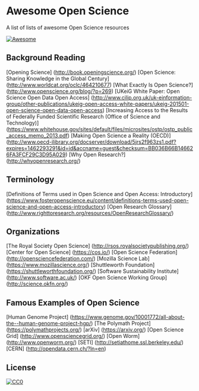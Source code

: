 # Awesome Open Science
A list of lists of awesome Open Science resources

[![Awesome](https://cdn.rawgit.com/sindresorhus/awesome/d7305f38d29fed78fa85652e3a63e154dd8e8829/media/badge.svg)](https://github.com/sindresorhus/awesome)

## Background Reading
[Opening Science] (http://book.openingscience.org/)
[Open Science: Sharing Knowledge in the Global Century] (http://www.worldcat.org/oclc/464210677)
[What Exactly Is Open Science?] (http://www.openscience.org/blog/?p=269)
[UKeiG White Paper: Open Science Open Data Open Access] (http://www.cilip.org.uk/uk-einformation-group/other-publications/ukeig-open-access-white-papers/ukeig-201501-open-science-open-data-open-access)
[Increasing Access to the Results of Federally Funded Scientific Research (Office of Science and Technology)]
(https://www.whitehouse.gov/sites/default/files/microsites/ostp/ostp_public_access_memo_2013.pdf)
[Making Open Science a Reality (OECD)] (http://www.oecd-ilibrary.org/docserver/download/5jrs2f963zs1.pdf?expires=1462293291&id=id&accname=guest&checksum=BB036B66B146626FA3FCF29C3D95A029)
[Why Open Research?] (http://whyopenresearch.org/)

## Terminology
[Definitions of Terms used in Open Science and Open Access: Introductory] (https://www.fosteropenscience.eu/content/definitions-terms-used-open-science-and-open-access-introductory)
[Open Research Glossary] (http://www.righttoresearch.org/resources/OpenResearchGlossary/)

## Organizations
[The Royal Society Open Science] (http://rsos.royalsocietypublishing.org/)
[Center for Open Science] (https://cos.io/)
[Open Science Federation] (http://opensciencefederation.com/)
[Mozilla Science Lab] (https://www.mozillascience.org/)
[Shuttleworth Foundation] (https://shuttleworthfoundation.org/)
[Software Sustainability Institute] (http://www.software.ac.uk/)
[OKF Open Science Working Group] (http://science.okfn.org/)

## Famous Examples of Open Science
[Human Genome Project] (https://www.genome.gov/10001772/all-about-the--human-genome-project-hgp/)
[The Polymath Project] (https://polymathprojects.org/)
[arXiv] (https://arxiv.org/)
[Open Science Grid] (http://www.opensciencegrid.org/)
[Open Worm] (http://www.openworm.org/)
[SETI] (http://setiathome.ssl.berkeley.edu/)
[CERN] (http://opendata.cern.ch/?ln=en)


## License

[![CC0](http://mirrors.creativecommons.org/presskit/buttons/88x31/svg/cc-zero.svg)](https://creativecommons.org/publicdomain/zero/1.0/)
